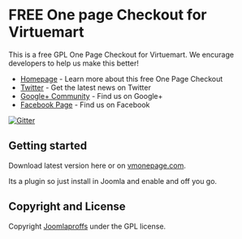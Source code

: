 # FREE One page Checkout for Virtuemart

This is a free GPL One Page Checkout for Virtuemart. We encurage developers to help us make this better! 

* [Homepage](http://vmonepage.com) - Learn more about this free One Page Checkout
* [Twitter](https://twitter.com/vmonepage) - Get the latest news on Twitter
* [Google+ Community](https://plus.google.com/+VmonepageFree/) - Find us on Google+
* [Facebook Page](https://www.facebook.com/vmonepage) - Find us on Facebook

[![Gitter](https://badges.gitter.im/Join%20Chat.svg)](https://gitter.im/joomlaproffs/vmonepage)

## Getting started

Download latest version here or on [vmonepage.com](http://vmonepage). 

Its a plugin so just install in Joomla and enable and off you go. 

## Copyright and License

Copyright [Joomlaproffs](http://www.joomlaproffs.se) under the GPL license.
